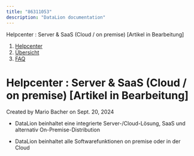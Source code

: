```yaml
---
title: "86311053"
description: "DataLion documentation"
---
```


Helpcenter : Server & SaaS (Cloud / on premise) \[Artikel in Bearbeitung\]  

1.  [Helpcenter](index.html)
2.  [Übersicht](2982609.html)
3.  [FAQ](FAQ_3539147.html)

# Helpcenter : Server & SaaS (Cloud / on premise) \[Artikel in Bearbeitung\]

Created by Mario Bacher on Sept. 20, 2024

-   DataLion beinhaltet eine integrierte Server-/Cloud-Lösung, SaaS und alternativ On-Premise-Distribution
    
-   DataLion beinhaltet alle Softwarefunktionen on premise oder in der Cloud